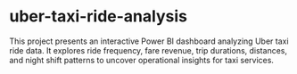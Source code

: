 # uber-taxi-ride-analysis
This project presents an interactive Power BI dashboard analyzing Uber taxi ride data. It explores ride frequency, fare revenue, trip durations, distances, and night shift patterns to uncover operational insights for taxi services.
